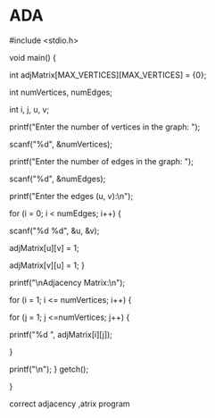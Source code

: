# ADA
#include <stdio.h>


void main() {

int adjMatrix[MAX_VERTICES][MAX_VERTICES] = {0};


int numVertices, numEdges;

int i, j, u, v;

printf("Enter the number of vertices in the graph: ");

scanf("%d", &numVertices);

printf("Enter the number of edges in the graph: ");

scanf("%d", &numEdges);

printf("Enter the edges (u, v):\n");

for (i = 0; i < numEdges; i++) {

scanf("%d %d", &u, &v);

adjMatrix[u][v] = 1;

adjMatrix[v][u] = 1; 
}


printf("\nAdjacency Matrix:\n");

for (i = 1; i <= numVertices; i++) {

for (j = 1; j <=numVertices; j++) {

printf("%d ", adjMatrix[i][j]);

}

printf("\n");
}
getch();

}

correct adjacency ,atrix program
